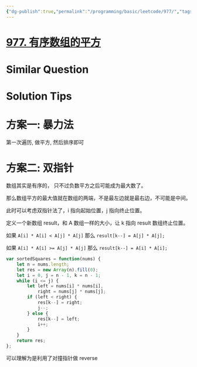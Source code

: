 ```yaml
---
{"dg-publish":true,"permalink":"/programming/basic/leetcode/977/","tags":["leetcode/pointer/collision-pointer"]}
---
```



# [977. 有序数组的平方](https://leetcode.cn/problems/squares-of-a-sorted-array/)

# Similar Question

# Solution Tips

# 方案一: 暴力法

第一次遍历, 做平方, 然后排序即可

# 方案二: 双指针

数组其实是有序的， 只不过负数平方之后可能成为最大数了。

那么数组平方的最大值就在数组的两端，不是最左边就是最右边，不可能是中间。

此时可以考虑双指针法了，i 指向起始位置，j 指向终止位置。

定义一个新数组 result，和 A 数组一样的大小，让 k 指向 result 数组终止位置。

如果 `A[i] * A[i] < A[j] * A[j]` 那么 `result[k--] = A[j] * A[j];` 

如果 `A[i] * A[i] >= A[j] * A[j]` 那么 `result[k--] = A[i] * A[i];` 

```js
var sortedSquares = function(nums) {
    let n = nums.length;
    let res = new Array(n).fill(0);
    let i = 0, j = n - 1, k = n - 1;
    while (i <= j) {
        let left = nums[i] * nums[i],
            right = nums[j] * nums[j];
        if (left < right) {
            res[k--] = right;
            j--;
        } else {
            res[k--] = left;
            i++;
        }
    }
    return res;
};
```

可以理解为是利用了对撞指针做 reverse
